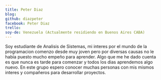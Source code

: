 ```yaml
---
title: Peter Diaz
blog:
github: diazpeter
facebook: Peter Diaz
trello: 
soy-de: Venezuela (Actualmente residiendo en Buenos Aires CABA)
---
```


Soy estudiante de Analisis de Sistemas, mi interes por el mundo de la programacion comenzo desde muy joven pero por diversas causas no le habia puesto mucho empeño para aprender. Algo que me he dado cuenta es que nunca es tarde para comenzar y todos los dias aprendemos algo nuevo. En este grupo espero conocer muchas personas con mis mismos interes y compañeros para desarrollar proyectos. 

